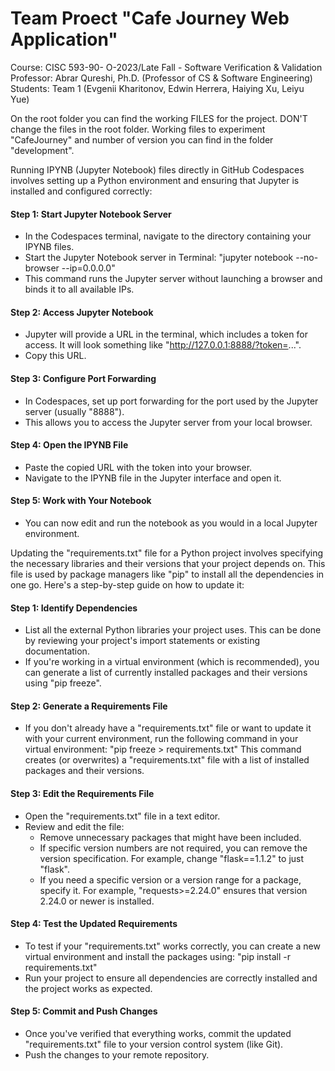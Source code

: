 # Team Proect "Cafe Journey Web Application"
Course: CISC 593-90- O-2023/Late Fall - Software Verification & Validation
Professor:  Abrar Qureshi, Ph.D. (Professor of CS & Software Engineering)
Students: Team 1 (Evgenii Kharitonov, Edwin Herrera, Haiying Xu, Leiyu Yue)

On the root folder you can find the working FILES for the project. DON'T change the files in the root folder. Working files to experiment "CafeJourney" and number of version you can find in the folder "development".

Running IPYNB (Jupyter Notebook) files directly in GitHub Codespaces involves setting up a Python environment and ensuring that Jupyter is installed and configured correctly:

#### Step 1: Start Jupyter Notebook Server
   - In the Codespaces terminal, navigate to the directory containing your IPYNB files.
   - Start the Jupyter Notebook server in Terminal:
     "jupyter notebook --no-browser --ip=0.0.0.0"
   - This command runs the Jupyter server without launching a browser and binds it to all available IPs.

#### Step 2: Access Jupyter Notebook
   - Jupyter will provide a URL in the terminal, which includes a token for access. It will look something like "http://127.0.0.1:8888/?token=...".
   - Copy this URL.

#### Step 3: Configure Port Forwarding
   - In Codespaces, set up port forwarding for the port used by the Jupyter server (usually "8888").
   - This allows you to access the Jupyter server from your local browser.

#### Step 4: Open the IPYNB File
   - Paste the copied URL with the token into your browser.
   - Navigate to the IPYNB file in the Jupyter interface and open it.

#### Step 5: Work with Your Notebook
   - You can now edit and run the notebook as you would in a local Jupyter environment.


Updating the "requirements.txt" file for a Python project involves specifying the necessary libraries and their versions that your project depends on. This file is used by package managers like "pip" to install all the dependencies in one go. Here's a step-by-step guide on how to update it:

#### Step 1: Identify Dependencies
- List all the external Python libraries your project uses. This can be done by reviewing your project's import statements or existing documentation.
- If you're working in a virtual environment (which is recommended), you can generate a list of currently installed packages and their versions using "pip freeze".

#### Step 2: Generate a Requirements File
- If you don't already have a "requirements.txt" file or want to update it with your current environment, run the following command in your virtual environment:
  "pip freeze > requirements.txt"
  This command creates (or overwrites) a "requirements.txt" file with a list of installed packages and their versions.

#### Step 3: Edit the Requirements File
- Open the "requirements.txt" file in a text editor.
- Review and edit the file:
  - Remove unnecessary packages that might have been included.
  - If specific version numbers are not required, you can remove the version specification. For example, change "flask==1.1.2" to just "flask".
  - If you need a specific version or a version range for a package, specify it. For example, "requests>=2.24.0" ensures that version 2.24.0 or newer is installed.

#### Step 4: Test the Updated Requirements
- To test if your "requirements.txt" works correctly, you can create a new virtual environment and install the packages using:
  "pip install -r requirements.txt"
- Run your project to ensure all dependencies are correctly installed and the project works as expected.

#### Step 5: Commit and Push Changes
- Once you've verified that everything works, commit the updated "requirements.txt" file to your version control system (like Git).
- Push the changes to your remote repository.